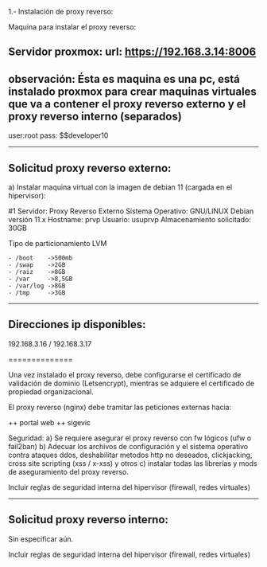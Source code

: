 1.- Instalación de proxy reverso:

Maquina para instalar el proxy reverso:

Servidor proxmox:
url: https://192.168.3.14:8006
-----------
observación: Ésta es maquina es una pc, está instalado proxmox para crear maquinas virtuales que va a contener el proxy reverso externo y el proxy reverso interno (separados)
-----------

user:root
pass: $$developer10

-------------------------------
Solicitud proxy reverso externo:
-------------------------------

a) Instalar maquina virtual con la imagen de debian 11 (cargada en el hipervisor):

#1
Servidor: Proxy Reverso Externo
Sistema Operativo: GNU/LINUX Debian versión 11.x 
Hostname: prvp
Usuario: usuprvp
Almacenamiento solicitado: 30GB

Tipo de particionamiento LVM

    - /boot    ->500mb
    - /swap    ->2GB
    - /raiz    ->8GB
    - /var     ->8,5GB
    - /var/log ->8GB
    - /tmp     ->3GB

---------------------------
Direcciones ip disponibles:
---------------------------

192.168.3.16 / 192.168.3.17

==============


Una vez instalado el proxy reverso, debe configurarse el certificado de validación de dominio (Letsencrypt), mientras se adquiere el certificado de propiedad organizacional.

El proxy reverso (nginx) debe tramitar las peticiones externas hacia:

++ portal web
++ sigevic

Seguridad:
        a) Se requiere asegurar el proxy reverso con fw lógicos (ufw o fail2ban)
        b) Adecuar los archivos de configuración y el sistema operativo contra ataques ddos, deshabilitar metodos http no deseados, clickjacking, cross site scripting (xss / x-xss) y otros
        c) instalar todas las librerías y mods de aseguramiento del proxy reverso.
        
Incluir reglas de seguridad interna del hipervisor (firewall, redes virtuales)

-------------------------------
Solicitud proxy reverso interno:
-------------------------------

Sin especificar aún.


Incluir reglas de seguridad interna del hipervisor (firewall, redes virtuales)




